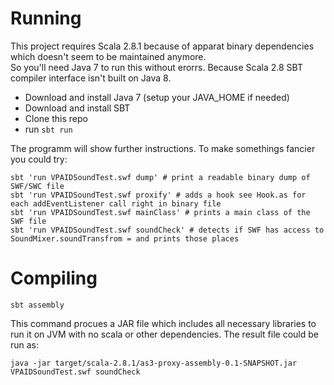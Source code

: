 # Running

This project requires Scala 2.8.1 because of apparat binary dependencies which doesn't seem to be maintained anymore.  
So you'll need Java 7 to run this without erorrs. Because Scala 2.8 SBT compiler interface isn't built on Java 8.

 * Download and install Java 7 (setup your JAVA_HOME if needed)
 * Download and install SBT 
 * Clone this repo
 * run `sbt run`

The programm will show further instructions. To make somethings fancier you could try:

```
sbt 'run VPAIDSoundTest.swf dump' # print a readable binary dump of SWF/SWC file
sbt 'run VPAIDSoundTest.swf proxify' # adds a hook see Hook.as for each addEventListener call right in binary file
sbt 'run VPAIDSoundTest.swf mainClass' # prints a main class of the SWF file
sbt 'run VPAIDSoundTest.swf soundCheck' # detects if SWF has access to SoundMixer.soundTransfrom = and prints those places
```

# Compiling

```
sbt assembly
```

This command procues a JAR file which includes all necessary libraries to run it on JVM with no
scala or other dependencies. The result file could be run as:

```
java -jar target/scala-2.8.1/as3-proxy-assembly-0.1-SNAPSHOT.jar VPAIDSoundTest.swf soundCheck
```



